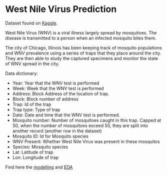 # West Nile Virus Prediction

Dataset found on [Kaggle](https://www.kaggle.com/competitions/predict-west-nile-virus/data).

West Nile Virus (WNV) is a viral illness largely spread by mosquitoes. The disease is transmitted to a person when an infected mosquito bites them.

The city of Chicago, Illinois has been keeping track of mosquito populations and WNV prevalence using a series of traps that they place around the city. They are then able to study the captured specimens and monitor the state of WNV spread in the city.

Data dictionary:

- Year: Year that the WNV test is performed			
- Week: Week that the WNV test is performed			
- Address: Block	Address of the location of trap.			
- Block: Block number of address			
- Trap: Id of the trap		
- Trap type: Type of trap			
- Date: Date and time that the WNV test is performed. 	
- Mosquito number: Number of mosquitoes caught in this trap. Capped at 50, when the number of mosquitoes exceed 50, they are split into another record (another row in the dataset)
- Mosquito ID: Id for Mosquito species			
- WNV Present: Whether West Nile Virus was present in these mosquitos		
- Species: Mosquito species			
- Lat: Latitude of trap			
- Lon: Longitude of trap		

Find here the [modelling](/modelling.ipynb) and [EDA](notebooks)
